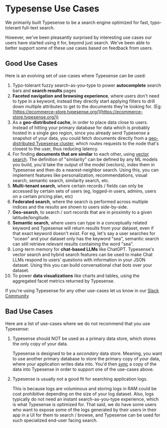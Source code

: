 # Typesense Use Cases

We primarily built Typesense to be a search engine optimized for fast, typo-tolerant full-text search. 

However, we've been pleasantly surprised by interesting use cases our users have started using it for, beyond just search.
We've been able to better support some of these use cases based on feedback from users. 

## Good Use Cases

Here is an evolving set of use-cases where Typesense can be used:

1. Typo-tolerant fuzzy search-as-you-type to power **autocomplete** search bars and **search results** pages
2. **Faceted navigation and browsing experience**, where users don't need to type in a keyword, instead they directly start applying filters to drill down multiple attributes to get to the documents they're looking for. (Eg: [https://ecommerce-store.typesense.org/](https://ecommerce-store.typesense.org/))
3. As a **geo-distributed cache**, in order to place data close to users. Instead of hitting your primary database for data which is probably hosted in a single geo region, since you already send Typesense a snapshot of your data, you could fetch documents directly from a [geo-distributed Typesense cluster](../guide/typesense-cloud/search-delivery-network.md), which routes requests to the node that's closest to the user, thus reducing latency.
4. For finding **documents that are similar** to each other, using [vector search](https://github.com/typesense/typesense/issues/207#issuecomment-1284501703). The definition of "similarity" can be defined by any ML models you build, you'd take the output of the model (vectors), index them in Typesense and then do a nearest-neighbor search.
   Using this, you can implement features like personalization, recommendations, visual search, semantic search, similarity search, etc.
5. **Multi-tenant search**, where certain records / fields can only be accessed by certain sets of users (eg, logged-in users, admins, users on a certain pricing plan, etc)
6. **Federated search**, where the search is performed across multiple indices and the results are shown to users side-by-side.
7. **Geo-search**, to search / sort records that are in proximity to a given latitude/longitude.
8. **Semantic search**, where users can type in a conceptually related keyword and Typesense will return results from your dataset, even if that exact keyword doesn't exist. For eg, let's say a user searches for "ocean" and your dataset only has the keyword "sea", semantic search can still retrieve relevant results containing the word "sea".
9. Long-term memory for **chat-based LLMs** like ChatGPT. Typesense's vector search and hybrid search features can be used to make Chat LLMs respond to users' questions with information in your JSON dataset. Using this you can build conversational chat bots over your dataset.
10. To power **data visualizations** like charts and tables, using the aggregated facet metrics returned by Typesense.


If you're using Typesense for any other use-cases let us know in our [Slack Community](https://join.slack.com/t/typesense-community/shared_invite/zt-25mb3r14m-60o24PIIkDt~a6x7mk1XDQ)

## Bad Use Cases

Here are a list of use-cases where we do not recommend that you use Typesense:

1. Typesense should NOT be used as a primary data store, which stores the only copy of your data.
 
   Typesense is designed to be a _secondary_ data store. 
   Meaning, you want to use another primary database to store the primary copy of your data, where your application writes data into.
   You'd then [sync](../guide/syncing-data-into-typesense.md) a copy of the data into Typesense in order to support one of the use-cases above.

2. Typesense is usually not a good fit for searching application logs.

   This is because logs are voluminous and storing logs in RAM could be cost prohibitive depending on the size of your log dataset. 
   Also, logs typically do not need an instant search-as-you-type experience, which is what Typesense is optimized for.
   That said, we do have some users who want to expose some of the logs generated by their users in their app in a UI for them to search / browse, and Typesense can be used for such specialized end-user facing search.
